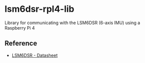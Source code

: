 # lsm6dsr-rpl4-lib
Library for communicating with the LSM6DSR (6-axis IMU) using a Raspberry Pi 4

## Reference
- [LSM6DSR - Datasheet](https://www.st.com/resource/en/datasheet/lsm6dsr.pdf)